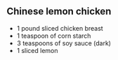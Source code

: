 ## Chinese lemon chicken

* 1 pound sliced chicken breast
* 1 teaspoon of corn starch
* 3 teaspoons of soy sauce (dark)
* 1 sliced lemon
